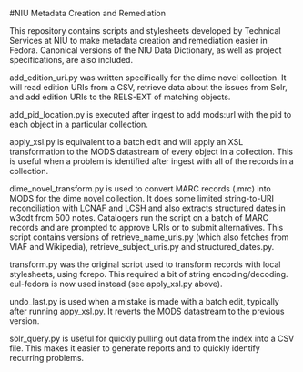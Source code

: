 #NIU Metadata Creation and Remediation

This repository contains scripts and stylesheets developed by Technical Services at NIU to make metadata creation and remediation easier in Fedora. Canonical versions of the NIU Data Dictionary, as well as project specifications, are also included.

add_edition_uri.py was written specifically for the dime novel collection. It will read edition URIs from a CSV, retrieve data about the issues from Solr, and add edition URIs to the RELS-EXT of matching objects.

add_pid_location.py is executed after ingest to add mods:url with the pid to each object in a particular collection.

apply_xsl.py is equivalent to a batch edit and will apply an XSL transformation to the MODS datastream of every object in a collection. This is useful when a problem is identified after ingest with all of the records in a collection.

dime_novel_transform.py is used to convert MARC records (.mrc) into MODS for the dime novel collection. It does some limited string-to-URI reconciliation with LCNAF and LCSH and also extracts structured dates in w3cdt from 500 notes. Catalogers run the script on a batch of MARC records and are prompted to approve URIs or to submit alternatives. This script contains versions of retrieve_name_uris.py (which also fetches from VIAF and Wikipedia), retrieve_subject_uris.py and structured_dates.py.

transform.py was the original script used to transform records with local stylesheets, using fcrepo. This required a bit of string encoding/decoding. eul-fedora is now used instead (see apply_xsl.py above).

undo_last.py is used when a mistake is made with a batch edit, typically after running appy_xsl.py. It reverts the MODS datastream to the previous version.

solr_query.py is useful for quickly pulling out data from the index into a CSV file. This makes it easier to generate reports and to quickly identify recurring problems.
